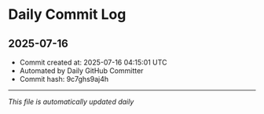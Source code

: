 # Daily Commit Log

## 2025-07-16

- Commit created at: 2025-07-16 04:15:01 UTC
- Automated by Daily GitHub Committer
- Commit hash: 9c7ghs9aj4h

---
*This file is automatically updated daily*